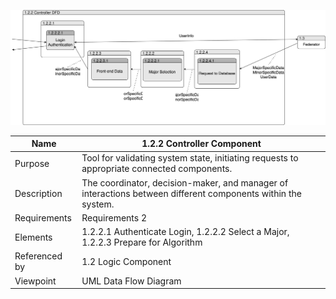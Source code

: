 ![Controller Component](TeamTwoFiles/SimpleController_DFD.drawio.svg)

| Name | 1.2.2 Controller Component  |
| ----------- | ----------- |
| Purpose | Tool for validating system state, initiating requests to appropriate connected components.  |
| Description | The coordinator, decision-maker, and manager of interactions between different components within the system.  |
| Requirements | Requirements 2 |
| Elements | 1.2.2.1 Authenticate Login, 1.2.2.2 Select a Major, 1.2.2.3 Prepare for Algorithm|
| Referenced by | 1.2 Logic Component   |
| Viewpoint | UML Data Flow Diagram |
